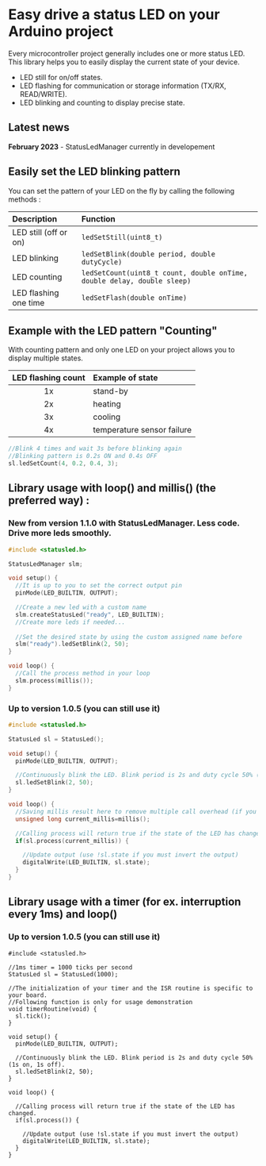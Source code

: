 # Easy drive a status LED on your Arduino project

Every microcontroller project generally includes one or more status LED.  
This library helps you to easily display the current state of your device.

* LED still for on/off states.
* LED flashing for communication or storage information (TX/RX, READ/WRITE).
* LED blinking and counting to display precise state.

## Latest news

**February 2023** - StatusLedManager currently in developement



## Easily set the LED blinking pattern
You can set the pattern of your LED on the fly by calling the following methods :

| Description           | Function                                                                |
| :-------------------- | :---------------------------------------------------------------------- |
| LED still (off or on) | `ledSetStill(uint8_t)`                                                  |
| LED blinking          | `ledSetBlink(double period, double dutyCycle)`                          |
| LED counting          | `ledSetCount(uint8_t count, double onTime, double delay, double sleep)` |
| LED flashing one time | `ledSetFlash(double onTime)`                                            |


## Example with the LED pattern "Counting"
With counting pattern and only one LED on your project allows you to display multiple states.

| LED flashing count | Example of state           |
| :----------------: | :------------------------- |
|         1x         | stand-by                   |
|         2x         | heating                    |
|         3x         | cooling                    |
|         4x         | temperature sensor failure |


```cpp
//Blink 4 times and wait 3s before blinking again
//Blinking pattern is 0.2s ON and 0.4s OFF
sl.ledSetCount(4, 0.2, 0.4, 3);
```

## Library usage with loop() and millis() (the preferred way) :

### New from version 1.1.0 with StatusLedManager. Less code. Drive more leds smoothly.

```cpp
#include <statusled.h>

StatusLedManager slm;

void setup() {
  //It is up to you to set the correct output pin
  pinMode(LED_BUILTIN, OUTPUT);

  //Create a new led with a custom name
  slm.createStatusLed("ready", LED_BUILTIN);
  //Create more leds if needed...
  
  //Set the desired state by using the custom assigned name before
  slm("ready").ledSetBlink(2, 50);
}

void loop() {
  //Call the process method in your loop
  slm.process(millis());
}
```

### Up to version 1.0.5 (you can still use it)

```cpp
#include <statusled.h>

StatusLed sl = StatusLed();

void setup() {
  pinMode(LED_BUILTIN, OUTPUT);

  //Continuously blink the LED. Blink period is 2s and duty cycle 50% (1s on, 1s off).
  sl.ledSetBlink(2, 50);
}

void loop() {
  //Saving millis result here to remove multiple call overhead (if you have multiple LED to update)
  unsigned long current_millis=millis();

  //Calling process will return true if the state of the LED has changed.
  if(sl.process(current_millis)) {

    //Update output (use !sl.state if you must invert the output)
    digitalWrite(LED_BUILTIN, sl.state);
  }
}
```

## Library usage with a timer (for ex. interruption every 1ms) and loop()

### Up to version 1.0.5 (you can still use it)

```
#include <statusled.h>

//1ms timer = 1000 ticks per second
StatusLed sl = StatusLed(1000);

//The initialization of your timer and the ISR routine is specific to your board.
//Following function is only for usage demonstration
void timerRoutine(void) {
  sl.tick();
}

void setup() {
  pinMode(LED_BUILTIN, OUTPUT);

  //Continuously blink the LED. Blink period is 2s and duty cycle 50% (1s on, 1s off).
  sl.ledSetBlink(2, 50);
}

void loop() {

  //Calling process will return true if the state of the LED has changed.
  if(sl.process()) {

    //Update output (use !sl.state if you must invert the output)
    digitalWrite(LED_BUILTIN, sl.state);
  }
}
```

